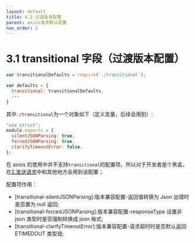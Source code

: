 ```yaml
---
layout: default
title: 4.2 过渡版本配置
parent: axios请求默认配置
nav_order: 2
---
```


# 3.1 transitional 字段（过渡版本配置）

```javascript
var transitionalDefaults = require('./transitional');

var defaults = {
  transitional: transitionalDefaults,
  ···
}
```

其中`./transitional`为一个对象如下（定义变量，后续会用到）:

```javascript
"use strict";
module.exports = {
  silentJSONParsing: true,
  forcedJSONParsing: true,
  clarifyTimeoutError: false,
};
```

在 axios 的使用中并不支持`transitional`的配置项，所以对于开发者是个黑盒，在[2.发送请求](./2.%E5%8F%91%E9%80%81%E8%AF%B7%E6%B1%82.md)中和其他地方会用到该配置；

配置项作用：

- [transitional-silentJSONParsing]:版本兼容配置-返回值转换为 Json 出错时是否置为 null 返回;
- [transitional-forcedJSONParsing]:版本兼容配置-responseType 设置非 json 类型时是否强制转换成 json 格式;
- [transitional-clarifyTimeoutError]:版本兼容配置-请求超时时是否默认返回 ETIMEDOUT 类型错;
